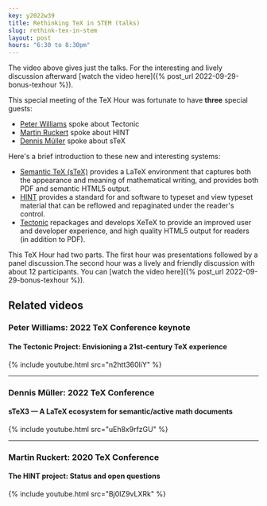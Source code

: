 ```yaml
---
key: y2022w39
title: Rethinking TeX in STEM (talks)
slug: rethink-tex-in-stem
layout: post
hours: "6:30 to 8:30pm"
---
```



The video above gives just the talks. For the interesting and
lively discussion afterward [watch the video here]({% post_url 2022-09-29-bonus-texhour %}).


This special meeting of the TeX Hour was fortunate to have **three**
special guests:

- [Peter Williams](https://newton.cx/~peter/) spoke about
Tectonic
- [Martin Ruckert](https://www.cs.hm.edu/~ruckert) spoke about
HINT
- [Dennis Müller](https://kwarc.info/people/dmueller/) spoke about sTeX

Here's a brief introduction to these new and interesting systems:

- [Semantic TeX (sTeX)](https://kwarc.info/systems/sTeX/) provides a
LaTeX environment that captures both the appearance and meaning of
mathematical writing, and provides both PDF and semantic HTML5 output.
- [HINT](https://hint.userweb.mwn.de/) provides a standard for and software to typeset and view
typeset material that can be reflowed and repaginated under the
reader's control.
- [Tectonic](https://tectonic-typesetting.github.io/) repackages and
develops XeTeX to provide an improved user and developer experience,
and high quality HTML5 output for readers (in addition to PDF).

This TeX Hour had two parts. The first hour was presentations
followed by a panel discussion.The second hour was a lively and friendly discussion with about 12 participants. You can [watch the video here]({% post_url 2022-09-29-bonus-texhour %}).

## Related videos

### Peter Williams: 2022 TeX Conference keynote
#### The Tectonic Project: Envisioning a 21st-century TeX experience

{% include youtube.html src="n2htt360liY" %}

---

###  Dennis Müller: 2022 TeX Conference
#### sTeX3 — A LaTeX ecosystem for semantic/active math documents

{% include youtube.html src="uEh8x9rfzGU" %}

---

### Martin Ruckert: 2020 TeX Conference
#### The HINT project: Status and open questions

{% include youtube.html src="Bj0IZ9vLXRk" %}